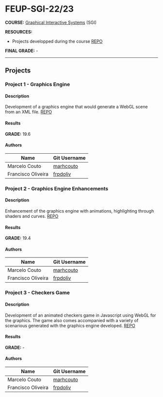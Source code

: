 # FEUP-SGI-22/23

**COURSE:** [Graphical Interactive Systems](https://sigarra.up.pt/feup/pt/ucurr_geral.ficha_uc_view?pv_ocorrencia_id=501935) (SGI)

**RESOURCES:** 
- Projects developped during the course [REPO](https://github.com/marhcouto/sgi-projects)

**FINAL GRADE:** -


-------------------------------------------------

## Projects

### Project 1 - Graphics Engine

#### Description
Development of a graphics engine that would generate a WebGL scene from an XML file.
[REPO](https://github.com/marhcouto/sgi-projects)

#### Results
**GRADE:** 19.6

#### Authors

Name | Git Username |
-----|--------------|
Marcelo Couto | [marhcouto](https://github.com/marhcouto)
Francisco Oliveira | [frpdoliv](https://github.com/frpdoliv)


### Project 2 - Graphics Engine Enhancements

#### Description
Enhancement of the graphics engine with animations, highlighting through shaders and curves.
[REPO](https://github.com/marhcouto/sgi-projects)

#### Results
**GRADE:** 19.4

#### Authors

Name | Git Username |
-----|--------------|
Marcelo Couto | [marhcouto](https://github.com/marhcouto)
Francisco Oliveira | [frpdoliv](https://github.com/frpdoliv)

### Project 3 - Checkers Game

#### Description
Development of an animated checkers game in Javascript using WebGL for the graphics. The game also comes accompanied with a variety of 
scenarious generated with the graphics engine developed. 
[REPO](https://github.com/marhcouto/sgi-projects)

#### Results
**GRADE:** -

#### Authors

Name | Git Username |
-----|--------------|
Marcelo Couto | [marhcouto](https://github.com/marhcouto)
Francisco Oliveira | [frpdoliv](https://github.com/frpdoliv)
